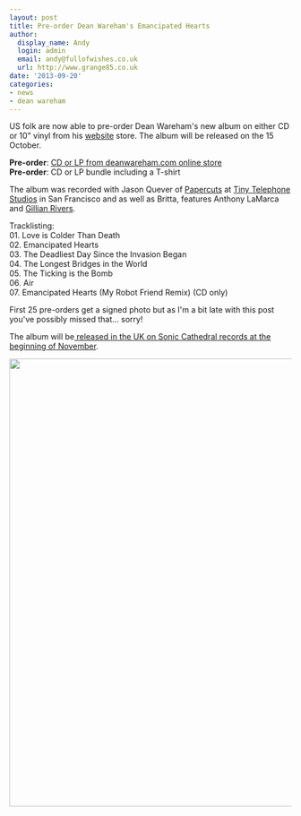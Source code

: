 ```yaml
---
layout: post
title: Pre-order Dean Wareham's Emancipated Hearts
author:
  display_name: Andy
  login: admin
  email: andy@fullofwishes.co.uk
  url: http://www.grange85.co.uk
date: '2013-09-20'
categories:
- news
- dean wareham
---
```

<p>US folk are now able to pre-order Dean Wareham's new album on either CD or 10" vinyl from his <a href="http://deanwareham.com/">website</a> store. The album will be released on the 15 October.</p>
<p><strong>Pre-order</strong>: <a href="http://elevenspot.11spot.com/deanwareham/dean-wareham-emancipated-hearts-pre-order-10-15.html">CD or LP from deanwareham.com online store</a><br />
<strong>Pre-order</strong>: CD or LP bundle including a T-shirt</p>
<p>The album was recorded with Jason Quever of <a href="http://www.subpop.com/artists/papercuts">Papercuts</a> at <a href="http://www.tinytelephone.com/">Tiny Telephone Studios</a> in San Francisco and as well as Britta, features Anthony LaMarca and <a href="http://www.gillianrivers.com/">Gillian Rivers</a>.</p>
<p>Tracklisting:<br />
01. Love is Colder Than Death<br />
02. Emancipated Hearts<br />
03. The Deadliest Day Since the Invasion Began<br />
04. The Longest Bridges in the World<br />
05. The Ticking is the Bomb<br />
06. Air<br />
07. Emancipated Hearts (My Robot Friend Remix) (CD only)</p>
<p>First 25 pre-orders get a signed photo but as I'm a bit late with this post you've possibly missed that... sorry!</p>
<p>The album will be<a href="http://www.soniccathedral.co.uk/"> released in the UK on Sonic Cathedral records at the beginning of November</a>.</p>
<p><img src="https://media.fullofwishes.co.uk/05-dean_wareham/sleeves/deanwareham_emancipatedhearts_cover.jpg" width="800" height="800" class="aligncenter" /></p>
